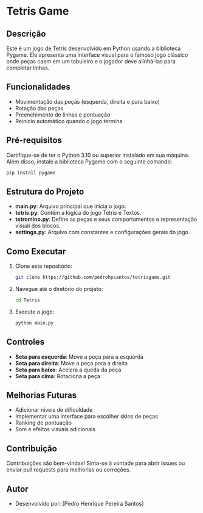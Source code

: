 # Tetris Game

## Descrição
Este é um jogo de Tetris desenvolvido em Python usando a biblioteca Pygame. Ele apresenta uma interface visual para o famoso jogo clássico onde peças caem em um tabuleiro e o jogador deve alinhá-las para completar linhas.

## Funcionalidades
- Movimentação das peças (esquerda, direita e para baixo)
- Rotação das peças
- Preenchimento de linhas e pontuação
- Reinício automático quando o jogo termina

## Pré-requisitos
Certifique-se de ter o Python 3.10 ou superior instalado em sua máquina. Além disso, instale a biblioteca Pygame com o seguinte comando:

```bash
pip install pygame
```

## Estrutura do Projeto
- **main.py**: Arquivo principal que inicia o jogo.
- **tetris.py**: Contém a lógica do jogo Tetris e Textos.
- **tetromino.py**: Define as peças e seus comportamentos e representação visual dos blocos.
- **settings.py**: Arquivo com constantes e configurações gerais do jogo.

## Como Executar
1. Clone este repositório:
   ```bash
   git clone https://github.com/pedrohpsantos/tetrisgame.git
   ```
2. Navegue até o diretório do projeto:
   ```bash
   cd Tetris
   ```
3. Execute o jogo:
   ```bash
   python main.py
   ```

## Controles
- **Seta para esquerda**: Move a peça para a esquerda
- **Seta para direita**: Move a peça para a direita
- **Seta para baixo**: Acelera a queda da peça
- **Seta para cima**: Rotaciona a peça

## Melhorias Futuras
- Adicionar níveis de dificuldade
- Implementar uma interface para escolher skins de peças
- Ranking de pontuação
- Som e efeitos visuais adicionais

## Contribuição
Contribuições são bem-vindas! Sinta-se à vontade para abrir issues ou enviar pull requests para melhorias ou correções.

## Autor
- Desenvolvido por: [Pedro Henrique Pereira Santos]
